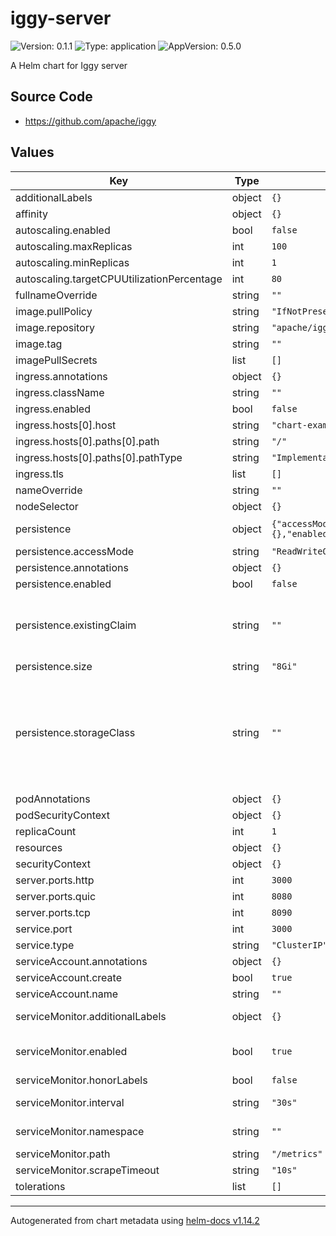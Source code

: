 # iggy-server

![Version: 0.1.1](https://img.shields.io/badge/Version-0.1.1-informational?style=flat-square) ![Type: application](https://img.shields.io/badge/Type-application-informational?style=flat-square) ![AppVersion: 0.5.0](https://img.shields.io/badge/AppVersion-0.5.0-informational?style=flat-square)

A Helm chart for Iggy server

## Source Code

* <https://github.com/apache/iggy>

## Values

| Key                                        | Type   | Default                                                                                                             | Description                                                                                                                                                                                                                                                                                                             |
|--------------------------------------------|--------|---------------------------------------------------------------------------------------------------------------------|-------------------------------------------------------------------------------------------------------------------------------------------------------------------------------------------------------------------------------------------------------------------------------------------------------------------------|
| additionalLabels                           | object | `{}`                                                                                                                | Additional labels to add to all resources                                                                                                                                                                                                                                                                               |
| affinity                                   | object | `{}`                                                                                                                |                                                                                                                                                                                                                                                                                                                         |
| autoscaling.enabled                        | bool   | `false`                                                                                                             |                                                                                                                                                                                                                                                                                                                         |
| autoscaling.maxReplicas                    | int    | `100`                                                                                                               |                                                                                                                                                                                                                                                                                                                         |
| autoscaling.minReplicas                    | int    | `1`                                                                                                                 |                                                                                                                                                                                                                                                                                                                         |
| autoscaling.targetCPUUtilizationPercentage | int    | `80`                                                                                                                |                                                                                                                                                                                                                                                                                                                         |
| fullnameOverride                           | string | `""`                                                                                                                |                                                                                                                                                                                                                                                                                                                         |
| image.pullPolicy                           | string | `"IfNotPresent"`                                                                                                    |                                                                                                                                                                                                                                                                                                                         |
| image.repository                           | string | `"apache/iggy"`                                                                                                     |                                                                                                                                                                                                                                                                                                                         |
| image.tag                                  | string | `""`                                                                                                                |                                                                                                                                                                                                                                                                                                                         |
| imagePullSecrets                           | list   | `[]`                                                                                                                |                                                                                                                                                                                                                                                                                                                         |
| ingress.annotations                        | object | `{}`                                                                                                                |                                                                                                                                                                                                                                                                                                                         |
| ingress.className                          | string | `""`                                                                                                                |                                                                                                                                                                                                                                                                                                                         |
| ingress.enabled                            | bool   | `false`                                                                                                             |                                                                                                                                                                                                                                                                                                                         |
| ingress.hosts[0].host                      | string | `"chart-example.local"`                                                                                             |                                                                                                                                                                                                                                                                                                                         |
| ingress.hosts[0].paths[0].path             | string | `"/"`                                                                                                               |                                                                                                                                                                                                                                                                                                                         |
| ingress.hosts[0].paths[0].pathType         | string | `"ImplementationSpecific"`                                                                                          |                                                                                                                                                                                                                                                                                                                         |
| ingress.tls                                | list   | `[]`                                                                                                                |                                                                                                                                                                                                                                                                                                                         |
| nameOverride                               | string | `""`                                                                                                                |                                                                                                                                                                                                                                                                                                                         |
| nodeSelector                               | object | `{}`                                                                                                                |                                                                                                                                                                                                                                                                                                                         |
| persistence                                | object | `{"accessMode":"ReadWriteOnce","annotations":{},"enabled":false,"existingClaim":"","size":"8Gi","storageClass":""}` | Add persistence volume claim configuration                                                                                                                                                                                                                                                                              |
| persistence.accessMode                     | string | `"ReadWriteOnce"`                                                                                                   | PVC Access mode                                                                                                                                                                                                                                                                                                         |
| persistence.annotations                    | object | `{}`                                                                                                                | PVC annotations                                                                                                                                                                                                                                                                                                         |
| persistence.enabled                        | bool   | `false`                                                                                                             | Enable persistence using a PVC                                                                                                                                                                                                                                                                                          |
| persistence.existingClaim                  | string | `""`                                                                                                                | A manually managed Persistent Volume and Claim Requires persistence.enabled: true If defined, PVC must be created manually before volume will be bound                                                                                                                                                                  |
| persistence.size                           | string | `"8Gi"`                                                                                                             | PVC claim size                                                                                                                                                                                                                                                                                                          |
| persistence.storageClass                   | string | `""`                                                                                                                | Persistent Volume Storage Class If defined, storageClassName: <storageClass> If set to "-", storageClassName: "", which disables dynamic provisioning If undefined (the default) or set to null, no storageClassName spec is   set, choosing the default provisioner.  (gp2 on AWS, standard on   GKE, AWS & OpenStack) |
| podAnnotations                             | object | `{}`                                                                                                                |                                                                                                                                                                                                                                                                                                                         |
| podSecurityContext                         | object | `{}`                                                                                                                |                                                                                                                                                                                                                                                                                                                         |
| replicaCount                               | int    | `1`                                                                                                                 |                                                                                                                                                                                                                                                                                                                         |
| resources                                  | object | `{}`                                                                                                                |                                                                                                                                                                                                                                                                                                                         |
| securityContext                            | object | `{}`                                                                                                                |                                                                                                                                                                                                                                                                                                                         |
| server.ports.http                          | int    | `3000`                                                                                                              |                                                                                                                                                                                                                                                                                                                         |
| server.ports.quic                          | int    | `8080`                                                                                                              |                                                                                                                                                                                                                                                                                                                         |
| server.ports.tcp                           | int    | `8090`                                                                                                              |                                                                                                                                                                                                                                                                                                                         |
| service.port                               | int    | `3000`                                                                                                              |                                                                                                                                                                                                                                                                                                                         |
| service.type                               | string | `"ClusterIP"`                                                                                                       |                                                                                                                                                                                                                                                                                                                         |
| serviceAccount.annotations                 | object | `{}`                                                                                                                |                                                                                                                                                                                                                                                                                                                         |
| serviceAccount.create                      | bool   | `true`                                                                                                              |                                                                                                                                                                                                                                                                                                                         |
| serviceAccount.name                        | string | `""`                                                                                                                |                                                                                                                                                                                                                                                                                                                         |
| serviceMonitor.additionalLabels            | object | `{}`                                                                                                                | Add custom labels to the ServiceMonitor resource                                                                                                                                                                                                                                                                        |
| serviceMonitor.enabled                     | bool   | `true`                                                                                                              | Enable this if you're using https://github.com/coreos/prometheus-operator                                                                                                                                                                                                                                               |
| serviceMonitor.honorLabels                 | bool   | `false`                                                                                                             |                                                                                                                                                                                                                                                                                                                         |
| serviceMonitor.interval                    | string | `"30s"`                                                                                                             | Fallback to the prometheus default unless specified                                                                                                                                                                                                                                                                     |
| serviceMonitor.namespace                   | string | `""`                                                                                                                | Namespace to deploy the ServiceMonitor                                                                                                                                                                                                                                                                                  |
| serviceMonitor.path                        | string | `"/metrics"`                                                                                                        | Path to scrape metrics                                                                                                                                                                                                                                                                                                  |
| serviceMonitor.scrapeTimeout               | string | `"10s"`                                                                                                             | Timeout for scrape metrics request                                                                                                                                                                                                                                                                                      |
| tolerations                                | list   | `[]`                                                                                                                |                                                                                                                                                                                                                                                                                                                         |

----------------------------------------------
Autogenerated from chart metadata using [helm-docs v1.14.2](https://github.com/norwoodj/helm-docs/releases/v1.14.2)
